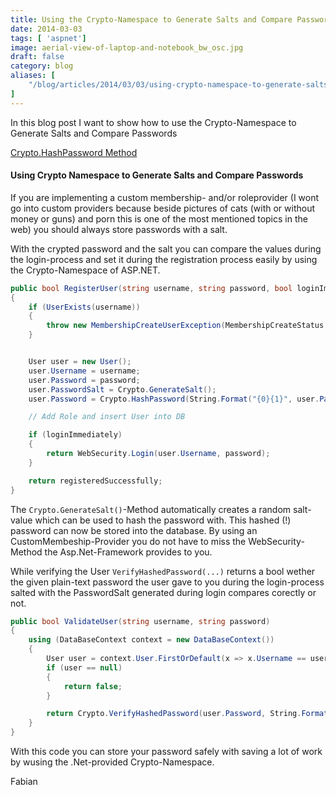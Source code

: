 ```yaml
---
title: Using the Crypto-Namespace to Generate Salts and Compare Passwords
date: 2014-03-03
tags: [ 'aspnet']
image: aerial-view-of-laptop-and-notebook_bw_osc.jpg
draft: false
category: blog
aliases: [
    "/blog/articles/2014/03/03/using-crypto-namespace-to-generate-salts-and-compare-passwords/",
]
---
```


In this blog post I want to show how to use the Crypto-Namespace to Generate Salts and Compare Passwords

<a href="https://msdn.microsoft.com/en-us/library/system.web.helpers.crypto.hashpassword(v=vs.111).aspx" target="_blank">Crypto.HashPassword Method</a>

<h4>Using Crypto Namespace to Generate Salts and Compare Passwords</h4>

If you are implementing a custom membership- and/or roleprovider (I wont go into custom providers because beside pictures of cats (with or without money or guns) and porn this is one of the most mentioned topics in the web) you should always store passwords with a salt.

With the crypted password and the salt you can compare the values during the login-process and set it during the registration process easily by using the Crypto-Namespace of ASP.NET.

```csharp
public bool RegisterUser(string username, string password, bool loginImmediately, string role)
{
    if (UserExists(username))
    {
        throw new MembershipCreateUserException(MembershipCreateStatus.DuplicateUserName);
    }


    User user = new User();
    user.Username = username;
    user.Password = password;
    user.PasswordSalt = Crypto.GenerateSalt();
    user.Password = Crypto.HashPassword(String.Format("{0}{1}", user.Password, user.PasswordSalt));

    // Add Role and insert User into DB

    if (loginImmediately)
    {
        return WebSecurity.Login(user.Username, password);
    }

    return registeredSuccessfully;
}
```

The `Crypto.GenerateSalt()`-Method automatically creates a random salt-value which can be used to hash the password with. This hashed (!) password can now be stored into the database. By using an CustomMembeship-Provider you do not have to miss the WebSecurity-Method the Asp.Net-Framework provides to you.

While verifying the User `VerifyHashedPassword(...)` returns a bool wether the given plain-text password the user gave to you during the login-process salted with the PasswordSalt generated during login compares corectly or not.

```csharp
public bool ValidateUser(string username, string password)
{
    using (DataBaseContext context = new DataBaseContext())
    {
        User user = context.User.FirstOrDefault(x => x.Username == username);
        if (user == null)
        {
            return false;
        }

        return Crypto.VerifyHashedPassword(user.Password, String.Format("{0}{1}", password, user.PasswordSalt));
    }
}
```

With this code you can store your password safely with saving a lot of work by wusing the .Net-provided Crypto-Namespace.

Fabian
